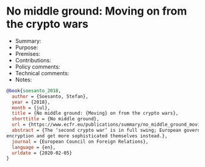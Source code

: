 # No middle ground: Moving on from the crypto wars

- Summary:
- Purpose:
- Premises:
- Contributions:
- Policy comments:
- Technical comments:
- Notes:

```bib
@book{soesanto_2018,
  author = {Soesanto, Stefan},
  year = {2018},
  month = {jul},
  title = {No middle ground: {Moving} on from the crypto wars},
  shorttitle = {No middle ground},
  url = {https://www.ecfr.eu/publications/summary/no_middle_ground_moving_on_from_the_crypto_wars},
  abstract = {The ‘second crypto war’ is in full swing; European governments need to stop trying to defeat
encryption and get more sophisticated themselves instead.},
  journal = {European Council on Foreign Relations},
  language = {en},
  urldate = {2020-02-05}
}
```
